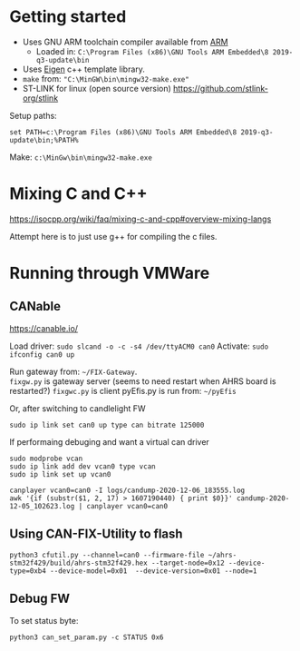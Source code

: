 
# Getting started

* Uses GNU ARM toolchain compiler available from
  [ARM](https://developer.arm.com/tools-and-software/open-source-software/developer-tools/gnu-toolchain/gnu-rm/downloads)
  - Loaded in: `C:\Program Files (x86)\GNU Tools ARM Embedded\8 2019-q3-update\bin`
* Uses [Eigen](http://eigen.tuxfamily.org) c++ template library.
* `make` from: `"C:\MinGW\bin\mingw32-make.exe"`
* ST-LINK for linux (open source version) https://github.com/stlink-org/stlink

Setup paths:
```
set PATH=c:\Program Files (x86)\GNU Tools ARM Embedded\8 2019-q3-update\bin;%PATH%
```

Make: `c:\MinGw\bin\mingw32-make.exe`


# Mixing C and C++

https://isocpp.org/wiki/faq/mixing-c-and-cpp#overview-mixing-langs

Attempt here is to just use g++ for compiling the c files.

# Running through VMWare

## CANable

https://canable.io/

Load driver: `sudo slcand -o -c -s4 /dev/ttyACM0 can0`
Activate: `sudo ifconfig can0 up`

Run gateway from: `~/FIX-Gateway`.  
   `fixgw.py` is gateway server (seems to need restart when AHRS board is restarted?)
   `fixgwc.py` is client
pyEfis.py is run from: `~/pyEfis`

Or, after switching to candlelight FW

`sudo ip link set can0 up type can bitrate 125000`

If performaing debuging and want a virtual can driver

```
sudo modprobe vcan
sudo ip link add dev vcan0 type vcan
sudo ip link set up vcan0
```

```
canplayer vcan0=can0 -I logs/candump-2020-12-06_183555.log
awk '{if (substr($1, 2, 17) > 1607190440) { print $0}}' candump-2020-12-05_102623.log | canplayer vcan0=can0
```

## Using CAN-FIX-Utility to flash

```
python3 cfutil.py --channel=can0 --firmware-file ~/ahrs-stm32f429/build/ahrs-stm32f429.hex --target-node=0x12 --device-type=0xb4 --device-model=0x01  --device-version=0x01 --node=1
```

## Debug FW

To set status byte:
```
python3 can_set_param.py -c STATUS 0x6
```